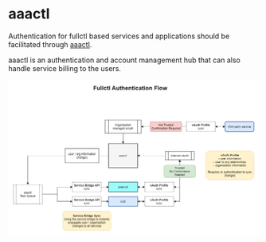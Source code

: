 # aaactl

Authentication for fullctl based services and applications should be facilitated through [aaactl](https://github.com/fullctl/aaactl).

aaactl is an authentication and account management hub that can also handle service billing to the users.

![authentication flowchart](img/auth-flow.png)
